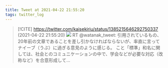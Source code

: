 ```yaml
---
title: Tweet at 2021-04-22 21:55:20
tags: twitter_log
---
```


> [!CITE] https://twitter.com/kaisekiriu/status/1385215646292750337 (2021-04-22 21:55:20)
> ![](https://twitter.com/kaisekiriu/status/1385215646292750337)
> RT @watanak_tweet: 引用されているもの、20年前の文章であることを差し引かなければならないが、率直に言ってナイーブ（うぶ）に過ぎる意見のように感じる。
> こと「標準」和名に関しては、社会とのコミュニケーションの中で、学会などが必要な対応（改称など）を合意形成して…
